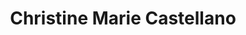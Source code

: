 ---
layout: layouts/profile.liquid
title: Christine Marie Castellano
id: christine_marie_castellano
prefix: 
first: Christine
middle: Marie
last: Castellano
suffix: 
currentTitle: Executive Vice President, General Counsel & Corporate Secretary
currentOrg: The Andersons
bio: 								<br />Christine M. Castellano is Executive Vice President, General Counsel and Corporate Secretary of The Andersons (NASDAQ&#58; ANDE), located in Maumee, Ohio. Founded in 1947, The Andersons is a diversified company rooted in agriculture that conducts business across North America in the trade, plant nutrient and renewables sectors. In 2022, The Andersons was ranked number 295 in the Fortune 500 list, with revenues in excess of $12 billion, was listed by Newsweek as one of America's Most Trustworthy Companies 2022 and was named by Forbes as one of America's Best Midsize Employers 2022 and one of the Best Employers for Diversity 2022. In addition to serving as general counsel, Christine manages the human resources, environmental, social and governance (“ESG”) and corporate communications functions.<br /><br />Prior to joining The Andersons, she served as Senior Vice President, General Counsel, Corporate Secretary and Chief Compliance Officer for Ingredion Incorporated, a NYSE listed Fortune 500 company. She additionally was a non-executive director and member of the Audit Committee of Rafhan Maize Products Co. Ltd., a public company listed on the Pakistan Stock Exchange (PSX&#58; RMPL)<br /><br />Christine currently serves on the boards of the Toledo Lucas County Port Authority and the Girl Scouts of Western Ohio, and served as co-chair of the Business and Industry Committee of N.W. Ohio’s V Project (COVID-19 vaccination). She also served on the legacy board of The John Marshall Law School in Chicago. She previously was a Trustee of the Illinois Equal Justice Foundation (Chair of Grant Committee), a Trustee of the Chicago Academy of Sciences/Peggy Notebaert Nature Museum and a member of the Womens’ Board of the Chicago Zoological Society (Co-chair of Education and Outreach Committee). She is a member of The Economic Club of Chicago and The Chicago Network. In April 2019, Christine was certified as a diversity professional by the National Diversity Council.
linkedin: https://www.linkedin.com/in/christinecastellanogc/
tiktok: 
twitter: 
aboutme: 
insta: 
orgURL: https://www.andersonsinc.com/
snapchat: 
personalURL: 
smallHeadshotURL: assets/images/headshots/christine%20castellano%20headshot%20c2_converted_scaled.avif
originalHeadshotURL: assets/images/headshots/christine%20castellano%20headshot%20c2_converted_scaled.avif
tags-experience: 
 - B2B
 - DEI
 - ESG Experience
 - Governance
 - HR / Human Resources
 - International
 - Legal
 - Mergers & Acquisitions
 - Public Companies
 - B2B
 - ESG Experience
 - Global
 - Governance
 - International
 - Legal
 - Mergers & Acquisitions
 - Public Companies
tags-current-industries: 
 - Agriculture, Forestry, Fishing and Hunting
 - Religious, Grantmaking, Civic, Professional, and Similar Organizations
tags-current-position: 
 - EVP / Executive Vice President
 - GC / General Counsel
 - Secretary
tags-past-industries: 
 - Agriculture, Forestry, Fishing and Hunting
 - Food Manufacturing
 - Foundations/Granting Agency
 - Law
 - Religious, Grantmaking, Civic, Professional, and Similar Organizations
tags-past-position: 
 - GC / General Counsel
 - Secretary
 - SVP / Senior Vice President
tags-current-board-service: 
    - Corporate Private
    - Nonprofit
tags-past-board-service: 
    - Corporate Public
    - Nonprofit
boards-current-corporate-private: 
 - Toledo Lucas County Port Authority, Board Member
boards-current-corporate-public: 
boards-current-nonprofit: 
 - Girl Scouts of NW Ohio, Board Member. member of CEO search committee
boards-current-privateequity: 
boards-current-spac: 
boards-current-vc: 
boards-past-corporate-private: 
boards-past-corporate-public: 
 - Rafhan Maize Products Ltd. (PSX&#58; RMPL), Non-executive director
boards-past-nonprofit: 
 - Illinois Equal Justice Foundation, Trustee, Chair of Grant Committee
 - The John Marshall Law School, Trustee
 - Chicago Academy of Science/Peggy Notebaert Nature Museum, Trustee
 - Women's Board of Chicago Zoological Society, Member, Co-chair of Education and Outreach Committee
boards-past-privateequity: 
boards-past-spac: 
boards-past-vc: 
---